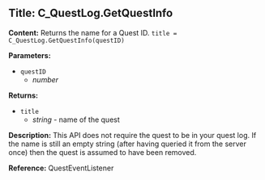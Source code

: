 ## Title: C_QuestLog.GetQuestInfo

**Content:**
Returns the name for a Quest ID.
`title = C_QuestLog.GetQuestInfo(questID)`

**Parameters:**
- `questID`
  - *number*

**Returns:**
- `title`
  - *string* - name of the quest

**Description:**
This API does not require the quest to be in your quest log.
If the name is still an empty string (after having queried it from the server once) then the quest is assumed to have been removed.

**Reference:**
QuestEventListener